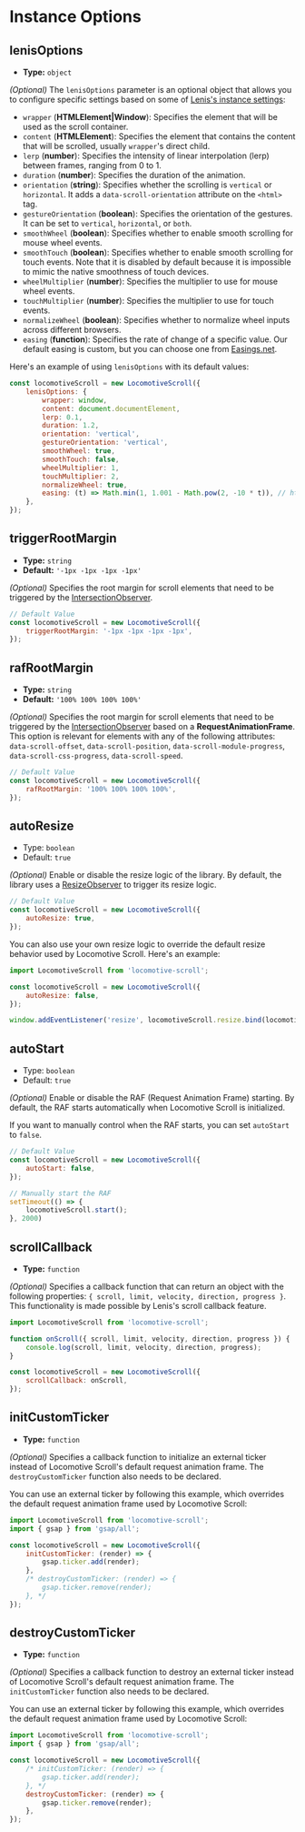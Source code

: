 # Instance Options

## lenisOptions

-   **Type:** `object`

_(Optional)_ The `lenisOptions` parameter is an optional object that allows you to configure specific settings based on some of [Lenis's instance settings](https://github.com/studio-freight/lenis#instance-settings):

-   `wrapper` (**HTMLElement|Window**): Specifies the element that will be used as the scroll container.
-   `content` (**HTMLElement**): Specifies the element that contains the content that will be scrolled, usually `wrapper`'s direct child.
-   `lerp` (**number**): Specifies the intensity of linear interpolation (lerp) between frames, ranging from 0 to 1.
-   `duration` (**number**): Specifies the duration of the animation.
-   `orientation` (**string**): Specifies whether the scrolling is `vertical` or `horizontal`. It adds a `data-scroll-orientation` attribute on the `<html>` tag.
-   `gestureOrientation` (**boolean**): Specifies the orientation of the gestures. It can be set to `vertical`, `horizontal`, or `both`.
-   `smoothWheel` (**boolean**): Specifies whether to enable smooth scrolling for mouse wheel events.
-   `smoothTouch` (**boolean**): Specifies whether to enable smooth scrolling for touch events. Note that it is disabled by default because it is impossible to mimic the native smoothness of touch devices.
-   `wheelMultiplier` (**number**): Specifies the multiplier to use for mouse wheel events.
-   `touchMultiplier` (**number**): Specifies the multiplier to use for touch events.
-   `normalizeWheel` (**boolean**): Specifies whether to normalize wheel inputs across different browsers.
-   `easing` (**function**): Specifies the rate of change of a specific value. Our default easing is custom, but you can choose one from [Easings.net](https://easings.net/).

Here's an example of using `lenisOptions` with its default values:

```js
const locomotiveScroll = new LocomotiveScroll({
    lenisOptions: {
        wrapper: window,
        content: document.documentElement,
        lerp: 0.1,
        duration: 1.2,
        orientation: 'vertical',
        gestureOrientation: 'vertical',
        smoothWheel: true,
        smoothTouch: false,
        wheelMultiplier: 1,
        touchMultiplier: 2,
        normalizeWheel: true,
        easing: (t) => Math.min(1, 1.001 - Math.pow(2, -10 * t)), // https://www.desmos.com/calculator/brs54l4xou
    },
});
```

## triggerRootMargin

-   **Type:** `string`
-   **Default:** `'-1px -1px -1px -1px'`

_(Optional)_ Specifies the root margin for scroll elements that need to be triggered by the [IntersectionObserver](https://developer.mozilla.org/en-US/docs/Web/API/IntersectionObserver/rootMargin).

```js
// Default Value
const locomotiveScroll = new LocomotiveScroll({
    triggerRootMargin: '-1px -1px -1px -1px',
});
```

## rafRootMargin

-   **Type:** `string`
-   **Default:** `'100% 100% 100% 100%'`

_(Optional)_ Specifies the root margin for scroll elements that need to be triggered by the [IntersectionObserver](https://developer.mozilla.org/en-US/docs/Web/API/IntersectionObserver/rootMargin) based on a **RequestAnimationFrame**. This option is relevant for elements with any of the following attributes: `data-scroll-offset`, `data-scroll-position`, `data-scroll-module-progress`, `data-scroll-css-progress`, `data-scroll-speed`.

```js
// Default Value
const locomotiveScroll = new LocomotiveScroll({
    rafRootMargin: '100% 100% 100% 100%',
});
```

## autoResize

-   Type: `boolean`
-   Default: `true`

_(Optional)_ Enable or disable the resize logic of the library. By default, the library uses a [ResizeObserver](https://developer.mozilla.org/en-US/docs/Web/API/ResizeObserver) to trigger its resize logic.

```js
// Default Value
const locomotiveScroll = new LocomotiveScroll({
    autoResize: true,
});
```

You can also use your own resize logic to override the default resize behavior used by Locomotive Scroll. Here's an example:

```js
import LocomotiveScroll from 'locomotive-scroll';

const locomotiveScroll = new LocomotiveScroll({
    autoResize: false,
});

window.addEventListener('resize', locomotiveScroll.resize.bind(locomotiveScroll));
```

## autoStart

-   Type: `boolean`
-   Default: `true`

_(Optional)_  Enable or disable the RAF (Request Animation Frame) starting. By default, the RAF starts automatically when Locomotive Scroll is initialized.

If you want to manually control when the RAF starts, you can set `autoStart` to `false`.

```js
// Default Value
const locomotiveScroll = new LocomotiveScroll({
    autoStart: false,
});

// Manually start the RAF
setTimeout(() => {
    locomotiveScroll.start();
}, 2000)
```

## scrollCallback

-   **Type:** `function`

_(Optional)_ Specifies a callback function that can return an object with the following properties: `{ scroll, limit, velocity, direction, progress }`. This functionality is made possible by Lenis's scroll callback feature.

```js
import LocomotiveScroll from 'locomotive-scroll';

function onScroll({ scroll, limit, velocity, direction, progress }) {
    console.log(scroll, limit, velocity, direction, progress);
}

const locomotiveScroll = new LocomotiveScroll({
    scrollCallback: onScroll,
});
```

## initCustomTicker

-   **Type:** `function`

_(Optional)_ Specifies a callback function to initialize an external ticker instead of Locomotive Scroll's default request animation frame. The `destroyCustomTicker` function also needs to be declared.

You can use an external ticker by following this example, which overrides the default request animation frame used by Locomotive Scroll:

```js
import LocomotiveScroll from 'locomotive-scroll';
import { gsap } from 'gsap/all';

const locomotiveScroll = new LocomotiveScroll({
    initCustomTicker: (render) => {
        gsap.ticker.add(render);
    },
    /* destroyCustomTicker: (render) => {
        gsap.ticker.remove(render);
    }, */
});
```

## destroyCustomTicker

-   **Type:** `function`

_(Optional)_ Specifies a callback function to destroy an external ticker instead of Locomotive Scroll's default request animation frame. The `initCustomTicker` function also needs to be declared.

You can use an external ticker by following this example, which overrides the default request animation frame used by Locomotive Scroll:

```js
import LocomotiveScroll from 'locomotive-scroll';
import { gsap } from 'gsap/all';

const locomotiveScroll = new LocomotiveScroll({
    /* initCustomTicker: (render) => {
        gsap.ticker.add(render);
    }, */
    destroyCustomTicker: (render) => {
        gsap.ticker.remove(render);
    },
});
```
